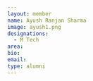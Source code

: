 ```yaml
---
layout: member
name: Ayush Ranjan Sharma
image: ayush1.png
designations: 
  - M Tech
area:
bio:
email:
type: alumni
---
```

